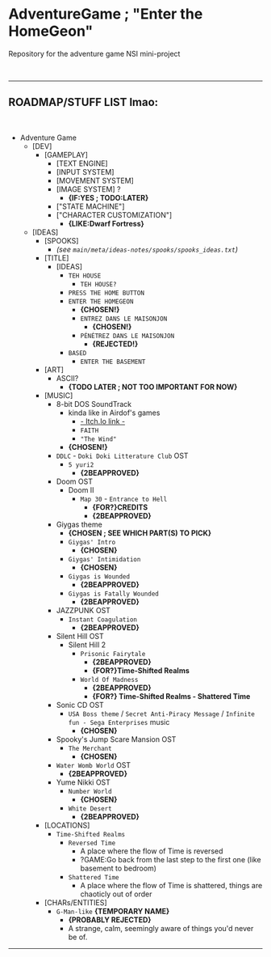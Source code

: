 # AdventureGame ; "Enter the HomeGeon"
Repository for the adventure game NSI mini-project

&nbsp;

---

## ROADMAP/STUFF LIST lmao:
&nbsp;

- Adventure Game
  - [DEV]
    - [GAMEPLAY]
      - [TEXT ENGINE]
      - [INPUT SYSTEM]
      - [MOVEMENT SYSTEM]
      - [IMAGE SYSTEM] ?
        - **{IF:YES ; TODO:LATER}**
      - ["STATE MACHINE"]
      - ["CHARACTER CUSTOMIZATION"]
        - **{LIKE:Dwarf Fortress}**
  - [IDEAS]
    - [SPOOKS]
      - *(see `main/meta/ideas-notes/spooks/spooks_ideas.txt`)*
    - [TITLE]
      - [IDEAS]
        - `TEH HOUSE`
          - `TEH HOUSE?`
        - `PRESS THE HOME BUTTON`
        - `ENTER THE HOMEGEON`
          - **{CHOSEN!}**
          - `ENTREZ DANS LE MAISONJON`
            - **{CHOSEN!}**
          - `PÉNÉTREZ DANS LE MAISONJON`
            - **{REJECTED!}**
        - `BASED`
          - `ENTER THE BASEMENT`
        <!--- "[insert chemical element here]" -->
    - [ART]
      - ASCII?
        - **{TODO LATER ; NOT TOO IMPORTANT FOR NOW}**
    - [MUSIC]
      - 8-bit DOS SoundTrack
        - kinda like in Airdof's games
          - [- Itch.Io link -](https://airdorf.itch.io/)
          - `FAITH`
          - `"The Wind"`
        - **{CHOSEN!}**
      - `DDLC` - `Doki Doki Litterature Club` OST
        - `5 yuri2`
          - **{2BEAPPROVED}**
      - Doom OST
        - Doom II
          - `Map 30` - `Entrance to Hell`
            - **{FOR?}CREDITS**
            - **{2BEAPPROVED}**
      - Giygas theme
        - **{CHOSEN ; SEE WHICH PART(S) TO PICK}**
        - `Giygas' Intro`
          - **{CHOSEN}**
        - `Giygas' Intimidation`
          - **{CHOSEN}**
        - `Giygas is Wounded`
          - **{2BEAPPROVED}**
        - `Giygas is Fatally Wounded`
          - **{2BEAPPROVED}**
        <!--- **{TODO:Lower Floors}** -->
      - JAZZPUNK OST
        - `Instant Coagulation`
          - **{2BEAPPROVED}**
      - Silent Hill OST
        - Silent Hill 2
            - `Prisonic Fairytale`
              - **{2BEAPPROVED}**
              - **{FOR?}Time-Shifted Realms**
            - `World Of Madness`
              - **{2BEAPPROVED}**
              - **{FOR?} Time-Shifted Realms - Shattered Time**
      - Sonic CD OST
        - `USA Boss theme` / `Secret Anti-Piracy Message` / `Infinite fun - Sega Enterprises` music
          - **{CHOSEN}**
      - Spooky's Jump Scare Mansion OST
        - `The Merchant`
          - **{CHOSEN}**
      - `Water Womb World` OST
        - **{2BEAPPROVED}**
      - Yume Nikki OST
        - `Number World`
          - **{CHOSEN}**
        - `White Desert`
          - **{2BEAPPROVED}**
    - [LOCATIONS]
      - `Time-Shifted Realms`
        - `Reversed Time`
          - A place where the flow of Time is reversed
          - ?GAME:Go back from the last step to the first one (like basement to bedroom)
        - `Shattered Time`
          - A place where the flow of Time is shattered, things are chaoticly out of order
    - [CHARs/ENTITIES]
      - `G-Man-like` **{TEMPORARY NAME}**
        - **{PROBABLY REJECTED}**
        - A strange, calm, seemingly aware of things you'd never be of.

---
